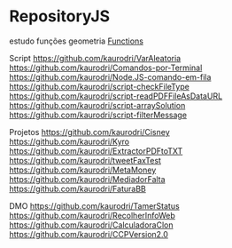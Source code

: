 # RepositoryJS

estudo funções geometria
[Functions](https://github.com/kaurodri/Functions)

Script
https://github.com/kaurodri/VarAleatoria
https://github.com/kaurodri/Comandos-por-Terminal
https://github.com/kaurodri/Node.JS-comando-em-fila
https://github.com/kaurodri/script-checkFileType
https://github.com/kaurodri/script-readPDFFileAsDataURL
https://github.com/kaurodri/script-arraySolution
https://github.com/kaurodri/script-filterMessage

Projetos
https://github.com/kaurodri/Cisney
https://github.com/kaurodri/Kyro
https://github.com/kaurodri/ExtractorPDFtoTXT
https://github.com/kaurodri/tweetFaxTest
https://github.com/kaurodri/MetaMoney
https://github.com/kaurodri/MediadorFalta
https://github.com/kaurodri/FaturaBB

DMO
https://github.com/kaurodri/TamerStatus
https://github.com/kaurodri/RecolherInfoWeb
https://github.com/kaurodri/CalculadoraClon
https://github.com/kaurodri/CCPVersion2.0
